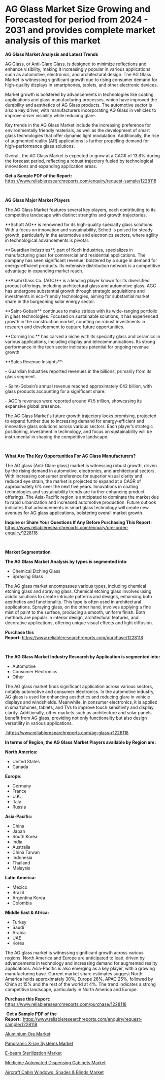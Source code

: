 <p><h1>AG Glass Market Size Growing and Forecasted for period from 2024 - 2031 and provides complete market analysis of this market</h1></p><p><strong>AG Glass Market Analysis and Latest Trends</strong></p>
<p><p>AG Glass, or Anti-Glare Glass, is designed to minimize reflections and enhance visibility, making it increasingly popular in various applications such as automotive, electronics, and architectural design. The AG Glass Market is witnessing significant growth due to rising consumer demand for high-quality displays in smartphones, tablets, and other electronic devices. </p><p>Market growth is bolstered by advancements in technologies like coating applications and glass manufacturing processes, which have improved the durability and aesthetics of AG Glass products. The automotive sector is also a key driver, with manufacturers incorporating AG Glass in vehicles to improve driver visibility while reducing glare.</p><p>Key trends in the AG Glass Market include the increasing preference for environmentally friendly materials, as well as the development of smart glass technologies that offer dynamic light modulation. Additionally, the rise of augmented reality (AR) applications is further propelling demand for high-performance glass solutions.</p><p>Overall, the AG Glass Market is expected to grow at a CAGR of 13.8% during the forecast period, reflecting a robust trajectory fueled by technological innovations and expanding application areas.</p></p>
<p><strong>Get a Sample PDF of the Report:&nbsp;</strong> <a href="https://www.reliableresearchreports.com/enquiry/request-sample/1228118?utm_campaign=120&utm_medium=2&utm_source=Github&utm_content=ia&utm_term=09112024&utm_id=ag-glass">https://www.reliableresearchreports.com/enquiry/request-sample/1228118</a></p>
<p>&nbsp;</p>
<p><strong>AG Glass Major Market Players</strong></p>
<p><p>The AG Glass Market features several key players, each contributing to its competitive landscape with distinct strengths and growth trajectories. </p><p>**Schott AG** is renowned for its high-quality specialty glass solutions. With a focus on innovation and sustainability, Schott is poised for steady growth, particularly in the automotive and electronics sectors, where agility in technological advancements is pivotal.</p><p>**Guardian Industries**, part of Koch Industries, specializes in manufacturing glass for commercial and residential applications. The company has seen significant revenue, bolstered by a surge in demand for energy-efficient products. Its extensive distribution network is a competitive advantage in expanding market reach.</p><p>**Asahi Glass Co. (AGC)** is a leading player known for its diversified product offerings, including architectural glass and automotive glass. AGC has undergone substantial growth through strategic acquisitions and investments in eco-friendly technologies, aiming for substantial market share in the burgeoning solar energy sector.</p><p>**Saint-Gobain** continues to make strides with its wide-ranging portfolio in glass technologies. Focused on sustainable solutions, it has experienced growth in the construction market, counting on robust investments in research and development to capture future opportunities.</p><p>**Corning Inc.** has carved a niche with its specialty glass and ceramics in various applications, including display and telecommunications. Its strong performance in the tech sector indicates potential for ongoing revenue growth.</p><p>**Sales Revenue Insights**:  </p><p>- Guardian Industries reported revenues in the billions, primarily from its glass segment.   </p><p>- Saint-Gobain’s annual revenue reached approximately €42 billion, with glass products accounting for a significant share.  </p><p>- AGC's revenues were reported around ¥1.5 trillion, showcasing its expansive global presence.  </p><p>The AG Glass Market's future growth trajectory looks promising, projected to expand further due to increasing demand for energy-efficient and innovative glass solutions across various sectors. Each player’s strategic positioning, investment in technology, and focus on sustainability will be instrumental in shaping the competitive landscape.</p></p>
<p>&nbsp;</p>
<p><strong>What Are The Key Opportunities For AG Glass Manufacturers?</strong></p>
<p><p>The AG glass (Anti-Glare glass) market is witnessing robust growth, driven by the rising demand in automotive, electronics, and architectural sectors. With increasing consumer preference for superior visual clarity and reduced eye strain, the market is projected to expand at a CAGR of approximately 6% over the next five years. Innovations in coating technologies and sustainability trends are further enhancing product offerings. The Asia-Pacific region is anticipated to dominate the market due to rapid urbanization and increased automotive production. Future outlook indicates that advancements in smart glass technology will create new avenues for AG glass applications, bolstering overall market growth.</p></p>
<p><strong>Inquire or Share Your Questions If Any Before Purchasing This Report:</strong> <a href="https://www.reliableresearchreports.com/enquiry/pre-order-enquiry/1228118?utm_campaign=120&utm_medium=2&utm_source=Github&utm_content=ia&utm_term=09112024&utm_id=ag-glass">https://www.reliableresearchreports.com/enquiry/pre-order-enquiry/1228118</a></p>
<p>&nbsp;</p>
<p><strong>Market Segmentation</strong></p>
<p><strong>The AG Glass Market Analysis by types is segmented into:</strong></p>
<p><ul><li>Chemical Etching Glass</li><li>Spraying Glass</li></ul></p>
<p><p>The AG glass market encompasses various types, including chemical etching glass and spraying glass. Chemical etching glass involves using acidic solutions to create intricate patterns and designs, enhancing both aesthetics and functionality. This type is often used in architectural applications. Spraying glass, on the other hand, involves applying a fine mist of paint to the surface, producing a smooth, uniform finish. Both methods are popular in interior design, architectural features, and decorative applications, offering unique visual effects and light diffusion.</p></p>
<p><strong>Purchase this Report:&nbsp;</strong><a href="https://www.reliableresearchreports.com/purchase/1228118?utm_campaign=120&utm_medium=2&utm_source=Github&utm_content=ia&utm_term=09112024&utm_id=ag-glass">https://www.reliableresearchreports.com/purchase/1228118</a></p>
<p>&nbsp;</p>
<p><strong>The AG Glass Market Industry Research by Application is segmented into:</strong></p>
<p><ul><li>Automotive</li><li>Consumer Electronics</li><li>Other</li></ul></p>
<p><p>The AG glass market finds significant application across various sectors, notably automotive and consumer electronics. In the automotive industry, AG glass is used for enhancing aesthetics and reducing glare in vehicle displays and windshields. Meanwhile, in consumer electronics, it is applied in smartphones, tablets, and TVs to improve touch sensitivity and display clarity. Additionally, other markets such as architecture and solar panels benefit from AG glass, providing not only functionality but also design versatility in various applications.</p></p>
<p><a href="https://www.reliableresearchreports.com/ag-glass-r1228118?utm_campaign=120&utm_medium=2&utm_source=Github&utm_content=ia&utm_term=09112024&utm_id=ag-glass">&nbsp;https://www.reliableresearchreports.com/ag-glass-r1228118</a></p>
<p><strong>In terms of Region, the AG Glass Market Players available by Region are:</strong></p>
<p>
    <p> <strong> North America: </strong>
        <ul>
            <li>United States</li>
            <li>Canada</li>
        </ul>
        </p> 
    <p> <strong> Europe: </strong>
        <ul>
            <li>Germany</li>
            <li>France</li>
            <li>U.K.</li>
            <li>Italy</li>
            <li>Russia</li>
        </ul>
        </p> 
    <p> <strong> Asia-Pacific: </strong>
        <ul>
            <li>China</li>
            <li>Japan</li>
            <li>South Korea</li>
            <li>India</li>
            <li>Australia</li>
            <li>China Taiwan</li>
            <li>Indonesia</li>
            <li>Thailand</li>
            <li>Malaysia</li>
        </ul>
        </p> 
    <p> <strong> Latin America: </strong>
        <ul>
            <li>Mexico</li>
            <li>Brazil</li>
            <li>Argentina Korea</li>
            <li>Colombia</li>
        </ul>
        </p> 
    <p> <strong> Middle East & Africa: </strong>
        <ul>
            <li>Turkey</li>
            <li>Saudi</li>
            <li>Arabia</li>
            <li>UAE</li>
            <li>Korea</li>
        </ul>
    </p>
    </p>
<p><p>The AG glass market is witnessing significant growth across various regions. North America and Europe are anticipated to lead, driven by advancements in technology and increasing demand for augmented reality applications. Asia-Pacific is also emerging as a key player, with a growing manufacturing base. Current market share estimates suggest North America holds approximately 30%, Europe 26%, APAC 25%, followed by China at 15% and the rest of the world at 4%. The trend indicates a strong competitive landscape, particularly in North America and Europe.</p></p>
<p><strong>Purchase this Report: </strong><a href="https://www.reliableresearchreports.com/purchase/1228118?utm_campaign=120&utm_medium=2&utm_source=Github&utm_content=ia&utm_term=09112024&utm_id=ag-glass">https://www.reliableresearchreports.com/purchase/1228118</a></p>
<p>&nbsp;<strong>Get a Sample PDF of the Report:&nbsp;&nbsp;</strong><a href="https://www.reliableresearchreports.com/enquiry/request-sample/1228118?utm_campaign=120&utm_medium=2&utm_source=Github&utm_content=ia&utm_term=09112024&utm_id=ag-glass">https://www.reliableresearchreports.com/enquiry/request-sample/1228118</a></p>
<p><strong></strong></p>
<p><p><a href="https://github.com/jennyt6m/Market-Research-Report-List-1/blob/main/aluminium-ore-market.md?utm_campaign=120&utm_medium=2&utm_source=Github&utm_content=ia&utm_term=09112024&utm_id=ag-glass">Aluminium Ore Market</a></p><p><a href="https://issuu.com/reportprime-2/docs/panoramic-x-ray-systems-market-size_e79356b54c39e3?utm_campaign=120&utm_medium=2&utm_source=Github&utm_content=ia&utm_term=09112024&utm_id=ag-glass">Panoramic X-ray Systems Market</a></p><p><a href="https://www.linkedin.com/pulse/digital-transformation-e-beam-sterilization-industry-3baac?utm_campaign=120&utm_medium=2&utm_source=Github&utm_content=ia&utm_term=09112024&utm_id=ag-glass">E-beam Sterilization Market</a></p><p><a href="https://issuu.com/reportprime-2/docs/medicine-automated-dispensing-cabin_1769c1da18d1fd?utm_campaign=120&utm_medium=2&utm_source=Github&utm_content=ia&utm_term=09112024&utm_id=ag-glass">Medicine Automated Dispensing Cabinets Market</a></p><p><a href="https://www.linkedin.com/pulse/aircraft-cabin-windows-shades-blinds-market-global-kyzsc?utm_campaign=120&utm_medium=2&utm_source=Github&utm_content=ia&utm_term=09112024&utm_id=ag-glass">Aircraft Cabin Windows, Shades & Blinds Market</a></p></p>